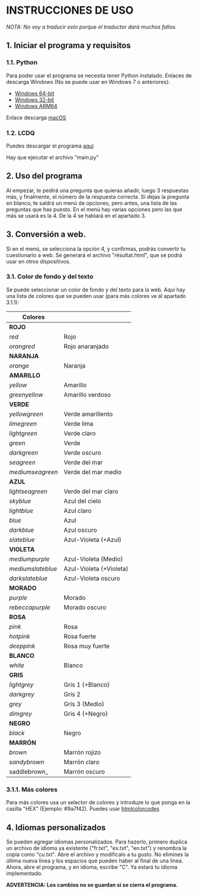 # INSTRUCCIONES DE USO

_NOTA: No voy a traducir esto porque el traductor dará muchos fallos._

## 1. Iniciar el programa y requisitos
### 1.1. Python
Para poder usar el programa se necesita tener Python instalado.
Enlaces de descarga Windows (No se puede usar en Windows 7 o anteriores):
- [Windows 64-bit](https://www.python.org/ftp/python/3.11.8/python-3.11.8-amd64.exe)
- [Windows 32-bit](https://www.python.org/ftp/python/3.11.8/python-3.11.8.exe)
- [Windows ARM64](https://www.python.org/ftp/python/3.11.8/python-3.11.8-arm64.exe)

Enlace descarga [macOS](https://www.python.org/ftp/python/3.11.8/python-3.11.8-macos11.pkg)

### 1.2. LCDQ

Puedes descargar el programa [aquí](https://github.com/l30n4rd0cg/LCDQ/archive/refs/heads/main.zip)

Hay que ejecutar el archivo "main.py"

## 2. Uso del programa
Al empezar, te pedirá una pregunta que quieras añadir,
luego 3 respuestas más, y finalmente, el número de la
respuesta correcta.
Si dejas la pregunta en blanco, te saldrá un menú de opciones,
pero antes, una lista de las preguntas que has puesto.
En el menú hay varias opciones pero las que más se usará es
la 4.
De la 4 se hablará en el apartado 3.

## 3. Conversión a web.
Si en el menú, se selecciona la opción 4, y confirmas, podrás
convertir tu cuestionario a web. Se generará el archivo "résultat.html",
que se podrá usar en otros dispositivos.
### 3.1. Color de fondo y del texto
Se puede seleccionar un color de fondo y del texto para la web.
Aquí hay una lista de colores que se pueden usar (para más colores ve al apartado 3.1.1):

| Colores |  |
|---------|--|
| __ROJO__|
| _red_ | Rojo |
|_orangred_|Rojo anaranjado|
|__NARANJA__|
|_orange_|Naranja|
|__AMARILLO__|
|_yellow_|Amarillo|
|_greenyellow_|Amarillo verdoso|
|__VERDE__|
|_yellowgreen_|Verde amarillento|
|_limegreen_|Verde lima|
|_lightgreen_|Verde claro|
|_green_|Verde|
|_darkgreen_|Verde oscuro|
|_seagreen_|Verde del mar|
|_mediumseagreen_|Verde del mar medio|
|__AZUL__|
|_lightseagreen_|Verde del mar claro|
|_skyblue_|Azul del cielo|
|_lightblue_|Azul claro|
|_blue_|Azul|
|_darkblue_|Azul oscuro|
|_slateblue_|Azul-Violeta (+Azul)|
|__VIOLETA__|
|_mediumpurple_|Azul-Violeta (Medio)|
|_mediumslateblue_|Azul-Violeta (+Violeta)|
|_darkslateblue_|Azul-Violeta oscuro|
|__MORADO__|
|_purple_|Morado|
|_rebeccapurple_|Morado oscuro|
|__ROSA__|
|_pink_|Rosa|
|_hotpink_|Rosa fuerte|
|_deeppink_|Rosa muy fuerte|
|__BLANCO__|
|_white_|Blanco|
|__GRIS__|
|_lightgrey_|Gris 1 (+Blanco)|
|_darkgrey_|Gris 2|
|_grey_|Gris 3 (Medio)|
|_dimgrey_|Gris 4 (+Negro)|
|__NEGRO__|
|_black_|Negro|
|__MARRÓN__|
|_brown_|Marrón rojizo|
|_sandybrown_|Marrón claro|
|saddlebrown_|Marrón oscuro|

### 3.1.1. Más colores
Para más colores usa un selector de colores y introduze
lo que ponga en la casilla "HEX" (Ejemplo: #9a7f42).
Puedes usar [htmlcolorcodes](https://htmlcolorcodes.com/es/selector-de-color/)

## 4. Idiomas personalizados
Se pueden agregar idiomas personalizados. Para hazerlo,
primero duplica un archivo de idioma ya existente
("fr.txt", "es.txt", "en.txt") y renombra la copia como
"cu.txt". Abre el archivo y modifícalo a tu gusto. No elimines
la última nueva línea y los espacios que pueden haber al final
de una línea. Ahora, abre el programa, y en idioma, escribe "C".
Ya estará tu idioma implementado.

__ADVERTENCIA: Los cambios no se guardan si se cierra el programa.__
